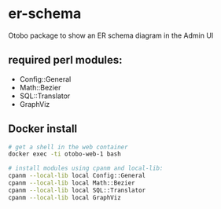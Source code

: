 # er-schema
Otobo package to show an ER schema diagram in the Admin UI

## required perl modules:

- Config::General
- Math::Bezier
- SQL::Translator
- GraphViz

## Docker install

```Bash
# get a shell in the web container
docker exec -ti otobo-web-1 bash

# install modules using cpanm and local-lib:
cpanm --local-lib local Config::General
cpanm --local-lib local Math::Bezier
cpanm --local-lib local SQL::Translator
cpanm --local-lib local GraphViz
```

